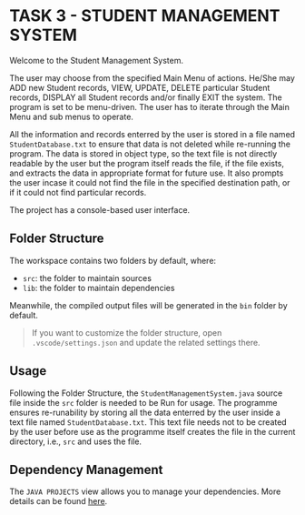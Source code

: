# TASK 3 - STUDENT MANAGEMENT SYSTEM

Welcome to the Student Management System.

The user may choose from the specified Main Menu of actions. He/She may ADD new Student records, VIEW, UPDATE, DELETE particular Student records, DISPLAY all Student records and/or finally EXIT the system. The program is set to be menu-driven. The user has to iterate through the Main Menu and sub menus to operate.

All the information and records enterred by the user is stored in a file named `StudentDatabase.txt` to ensure that data is not deleted while re-running the program. The data is stored in object type, so the text file is not directly readable by the user but the program itself reads the file, if the file exists, and extracts the data in appropriate format for future use. It also prompts the user incase it could not find the file in the specified destination path, or if it could not find particular records.

The project has a console-based user interface.

## Folder Structure

The workspace contains two folders by default, where:

- `src`: the folder to maintain sources
- `lib`: the folder to maintain dependencies

Meanwhile, the compiled output files will be generated in the `bin` folder by default.

> If you want to customize the folder structure, open `.vscode/settings.json` and update the related settings there.

## Usage

Following the Folder Structure, the `StudentManagementSystem.java` source file inside the `src` folder is needed to be Run for usage.
The programme ensures re-runability by storing all the data enterred by the user inside a text file named `StudentDatabase.txt`. This text file needs not to be created by the user before use as the programme itself creates the file in the current directory, i.e., `src` and uses the file.

## Dependency Management

The `JAVA PROJECTS` view allows you to manage your dependencies. More details can be found [here](https://github.com/microsoft/vscode-java-dependency#manage-dependencies).
